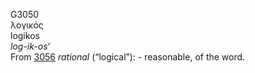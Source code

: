 G3050  
λογικός  
logikos  
*log-ik-os‘*  
From [3056](g3056) *rational* (“logical”): - reasonable, of the word.  
